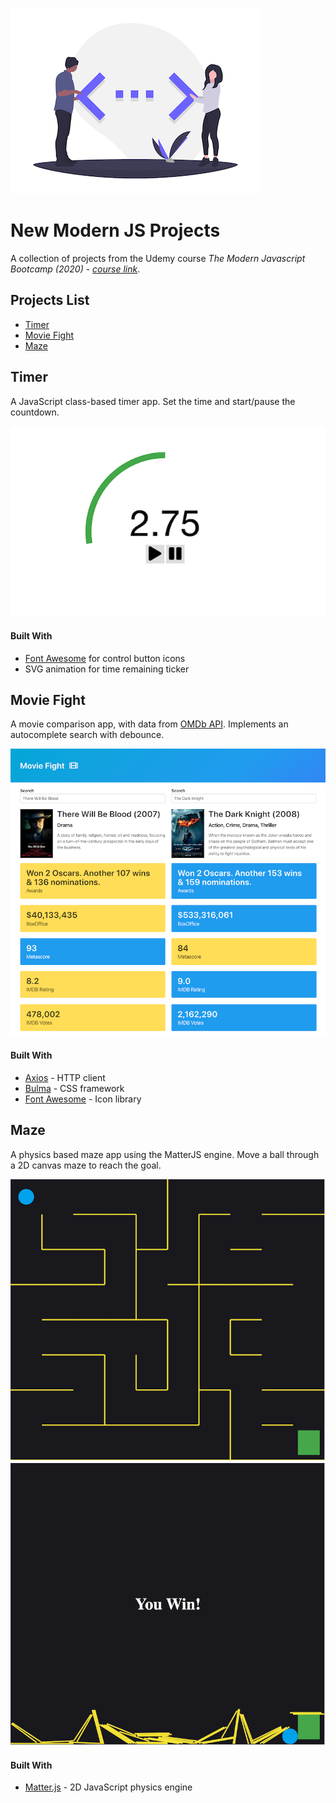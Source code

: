 ![Projects Header](./img/projects_header.png)

# New Modern JS Projects

A collection of projects from the Udemy course _The Modern Javascript Bootcamp (2020)_ - _[course link](https://www.udemy.com/course/javascript-beginners-complete-tutorial/)_.

## Projects List

- [Timer](#timer)
- [Movie Fight](#movie-fight)
- [Maze](#maze)

## Timer

A JavaScript class-based timer app. Set the time and start/pause the countdown.

![Timer start](./img/timer.png)

#### Built With

- [Font Awesome](https://fontawesome.com/) for control button icons
- SVG animation for time remaining ticker

## Movie Fight

A movie comparison app, with data from [OMDb API](http://omdbapi.com/). Implements an autocomplete search with debounce.

![Movie Fight comparison](./img/movie_fight.png)

#### Built With

- [Axios](https://github.com/axios/axios) - HTTP client
- [Bulma](https://bulma.io/) - CSS framework
- [Font Awesome](https://fontawesome.com/) - Icon library

## Maze

A physics based maze app using the MatterJS engine. Move a ball through a 2D canvas maze to reach the goal.

![Maze start](./img/maze_start.png) ![Maze finish](./img/maze_finish.png)

#### Built With

- [Matter.js](https://brm.io/matter-js/) - 2D JavaScript physics engine
